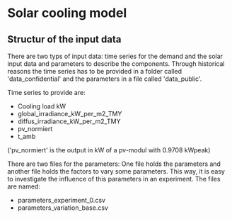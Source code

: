 # Solar cooling model

## Structur of the input data
There are two typs of input data: time series for the demand and the solar input
data and parameters to describe the components. Through historical reasons the
time series has to be provided in a folder called 'data_confidential' and the
parameters in a file called 'data_public'.

Time series to provide are:
* Cooling load kW
* global_irradiance_kW_per_m2_TMY
* diffus_irradiance_kW_per_m2_TMY
* pv_normiert
* t_amb

('pv_normiert' is the output in kW of a pv-modul with 0.9708 kWpeak)

There are two files for the parameters: One file holds the parameters and another
file holds the factors to vary some parameters. This way, it is easy to investigate
the influence of this parameters in an experiment. The files are named:
* parameters_experiment_0.csv
* parameters_variation_base.csv